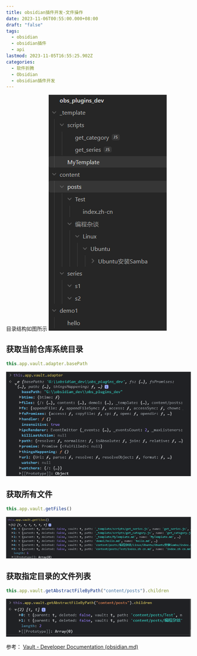 ```yaml
---
title: obsidian插件开发-文件操作
date: 2023-11-06T00:55:00.000+08:00
draft: "false"
tags:
  - obsidian
  - obsidian插件
  - api
lastmod: 2023-11-05T16:55:25.902Z
categories:
  - 软件折腾
  - Obsidian
  - obsidian插件开发
---
```


目录结构如图所示
![](Pasted%20image%2020231106010926.png)
## 获取当前仓库系统目录
```js
this.app.vault.adapter.basePath
```
![](Pasted%20image%2020231106011106.png)

## 获取所有文件
```js
this.app.vault.getFiles()
```

![](Pasted%20image%2020231106011657.png)

## 获取指定目录的文件列表
```js
this.app.vault.getAbstractFileByPath("content/posts").children
```

![](Pasted%20image%2020231106011354.png)


参考：
[Vault - Developer Documentation (obsidian.md)](https://docs.obsidian.md/Plugins/Vault)
